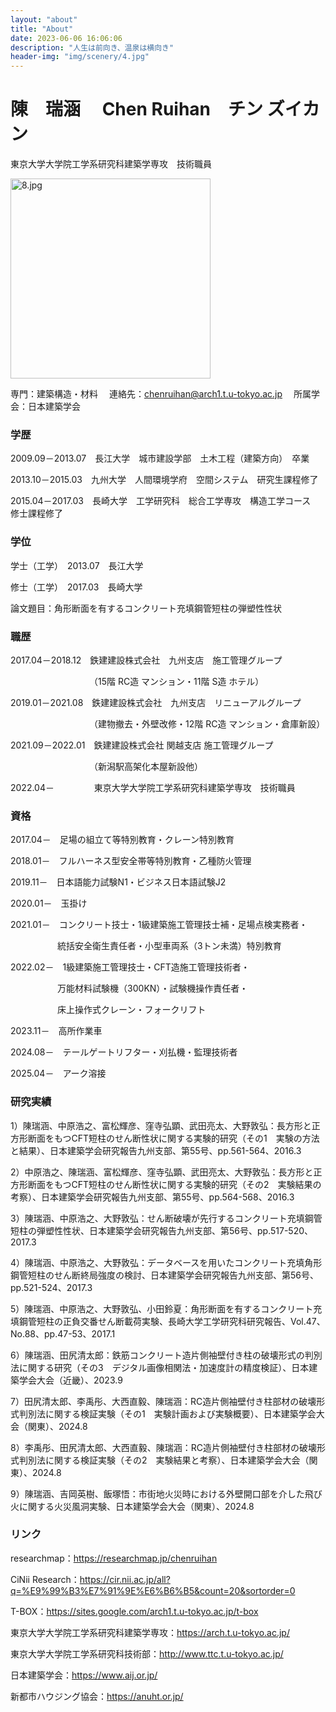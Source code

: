 ```yaml
---
layout: "about"
title: "About"
date: 2023-06-06 16:06:06
description: "人生は前向き、温泉は横向き"
header-img: "img/scenery/4.jpg"
---
```

# 陳　瑞涵　 Chen Ruihan　チン ズイカン

東京大学大学院工学系研究科建築学専攻　技術職員

<img src="/img/scenery/8.jpg" width="320" alt="8.jpg"></img>

専門：建築構造・材料　 連絡先：chenruihan@arch1.t.u-tokyo.ac.jp 　所属学会：日本建築学会

### 学歴

2009.09－2013.07　長江大学　城市建設学部　土木工程（建築方向）　卒業

2013.10－2015.03　九州大学　人間環境学府　空間システム　研究生課程修了

2015.04－2017.03　長崎大学　工学研究科　総合工学専攻　構造工学コース　修士課程修了

### 学位

学士（工学）　2013.07　長江大学

修士（工学）　2017.03　長崎大学

論文題目：角形断面を有するコンクリート充填鋼管短柱の弾塑性性状

### 職歴

2017.04－2018.12　鉄建建設株式会社　九州支店　施工管理グループ
   
&emsp;&emsp;&emsp;&emsp;&emsp;&emsp;&emsp;&emsp;&emsp;（15階 RC造 マンション・11階 S造 ホテル）

2019.01－2021.08　鉄建建設株式会社　九州支店　リニューアルグループ

&emsp;&emsp;&emsp;&emsp;&emsp;&emsp;&emsp;&emsp;&emsp;（建物撤去・外壁改修・12階 RC造 マンション・倉庫新設）

2021.09－2022.01　鉄建建設株式会社 関越支店 施工管理グループ

&emsp;&emsp;&emsp;&emsp;&emsp;&emsp;&emsp;&emsp;&emsp;（新潟駅高架化本屋新設他）

2022.04－ &emsp;&emsp;&emsp;       　東京大学大学院工学系研究科建築学専攻　技術職員

### 資格

2017.04－　足場の組立て等特別教育・クレーン特別教育

2018.01－　フルハーネス型安全帯等特別教育・乙種防火管理

2019.11－　日本語能力試験N1・ビジネス日本語試験J2

2020.01－　玉掛け

2021.01－　コンクリート技士・1級建築施工管理技士補・足場点検実務者・

&emsp;&emsp;&emsp;&emsp;&emsp;&thinsp;&thinsp;統括安全衛生責任者・小型車両系（3トン未満）特別教育

2022.02－　1級建築施工管理技士・CFT造施工管理技術者・

&emsp;&emsp;&emsp;&emsp;&emsp;&thinsp;&thinsp;万能材料試験機（300KN）・試験機操作責任者・

&emsp;&emsp;&emsp;&emsp;&emsp;&thinsp;&thinsp;床上操作式クレーン・フォークリフト

2023.11－　高所作業車

2024.08－　テールゲートリフター・刈払機・監理技術者

2025.04－　アーク溶接

### 研究実績

1）陳瑞涵、中原浩之、富松輝彦、窪寺弘顕、武田亮太、大野敦弘：長方形と正方形断面をもつCFT短柱のせん断性状に関する実験的研究（その1　実験の方法と結果）、日本建築学会研究報告九州支部、第55号、pp.561-564、2016.3

2）中原浩之、陳瑞涵、富松輝彦、窪寺弘顕、武田亮太、大野敦弘：長方形と正方形断面をもつCFT短柱のせん断性状に関する実験的研究（その2　実験結果の考察）、日本建築学会研究報告九州支部、第55号、pp.564-568、2016.3

3）陳瑞涵、中原浩之、大野敦弘：せん断破壊が先行するコンクリート充填鋼管短柱の弾塑性性状、日本建築学会研究報告九州支部、第56号、pp.517-520、2017.3

4）陳瑞涵、中原浩之、大野敦弘：データベースを用いたコンクリート充填角形鋼管短柱のせん断終局強度の検討、日本建築学会研究報告九州支部、第56号、pp.521-524、2017.3

5）陳瑞涵、中原浩之、大野敦弘、小田鈴夏：角形断面を有するコンクリート充填鋼管短柱の正負交番せん断載荷実験、長崎大学工学研究科研究報告、Vol.47、No.88、pp.47-53、2017.1

6）陳瑞涵、田尻清太郎：鉄筋コンクリート造片側袖壁付き柱の破壊形式の判別法に関する研究（その3　デジタル画像相関法・加速度計の精度検証）、日本建築学会大会（近畿）、2023.9

7）田尻清太郎、李禹彤、大西直毅、陳瑞涵：RC造片側袖壁付き柱部材の破壊形式判別法に関する検証実験（その1　実験計画および実験概要）、日本建築学会大会（関東）、2024.8

8）李禹彤、田尻清太郎、大西直毅、陳瑞涵：RC造片側袖壁付き柱部材の破壊形式判別法に関する検証実験（その2　実験結果と考察）、日本建築学会大会（関東）、2024.8

9）陳瑞涵、吉岡英樹、飯塚悟：市街地火災時における外壁開口部を介した飛び火に関する火災風洞実験、日本建築学会大会（関東）、2024.8

### リンク

researchmap：https://researchmap.jp/chenruihan

CiNii Research：https://cir.nii.ac.jp/all?q=%E9%99%B3%E7%91%9E%E6%B6%B5&count=20&sortorder=0

T-BOX：https://sites.google.com/arch1.t.u-tokyo.ac.jp/t-box

東京大学大学院工学系研究科建築学専攻：https://arch.t.u-tokyo.ac.jp/

東京大学大学院工学系研究科技術部：http://www.ttc.t.u-tokyo.ac.jp/

日本建築学会：https://www.aij.or.jp/

新都市ハウジング協会：https://anuht.or.jp/


